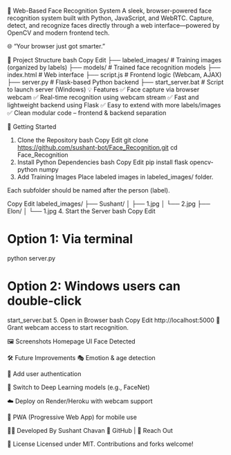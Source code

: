 🧠 Web-Based Face Recognition System
A sleek, browser-powered face recognition system built with Python, JavaScript, and WebRTC. Capture, detect, and recognize faces directly through a web interface—powered by OpenCV and modern frontend tech.

🌐 “Your browser just got smarter.”

📁 Project Structure
bash
Copy
Edit
├── labeled_images/      # Training images (organized by labels)
├── models/              # Trained face recognition models
├── index.html           # Web interface
├── script.js            # Frontend logic (Webcam, AJAX)
├── server.py            # Flask-based Python backend
├── start_server.bat     # Script to launch server (Windows)
💡 Features
✅ Face capture via browser webcam
✅ Real-time recognition using webcam stream
✅ Fast and lightweight backend using Flask
✅ Easy to extend with more labels/images
✅ Clean modular code – frontend & backend separation

🚀 Getting Started
1. Clone the Repository
bash
Copy
Edit
git clone https://github.com/sushant-bot/Face_Recognition.git
cd Face_Recognition
2. Install Python Dependencies
bash
Copy
Edit
pip install flask opencv-python numpy
3. Add Training Images
Place labeled images in labeled_images/ folder.

Each subfolder should be named after the person (label).

Copy
Edit
labeled_images/
├── Sushant/
│   ├── 1.jpg
│   └── 2.jpg
├── Elon/
│   └── 1.jpg
4. Start the Server
bash
Copy
Edit
# Option 1: Via terminal
python server.py

# Option 2: Windows users can double-click
start_server.bat
5. Open in Browser
bash
Copy
Edit
http://localhost:5000
📸 Grant webcam access to start recognition.

🖼️ Screenshots
Homepage UI	Face Detected

🛠️ Future Improvements
🎭 Emotion & age detection

🔐 Add user authentication

🧠 Switch to Deep Learning models (e.g., FaceNet)

☁️ Deploy on Render/Heroku with webcam support

📲 PWA (Progressive Web App) for mobile use

🧑‍💻 Developed By
Sushant Chavan
🔗 GitHub | 📧 Reach Out

📄 License
Licensed under MIT. Contributions and forks welcome!

